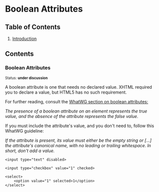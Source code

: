 # Boolean Attributes

## Table of Contents

  1. [Introduction](#introduction)


## Contents

### Boolean Attributes

<sup>Status: **under discussion**</sup>

A boolean attribute is one that needs no declared value. XHTML required you to declare a value, but HTML5 has no such requirement.

For further reading, consult the [WhatWG section on boolean attributes:](https://html.spec.whatwg.org/multipage/common-microsyntaxes.html#boolean-attributes)

<i>The presence of a boolean attribute on an element represents the true value, and the absence of the attribute represents the false value.</i>

If you must include the attribute's value, and you don't need to, follow this WhatWG guideline:

<i>If the attribute is present, its value must either be the empty string or [...] the attribute's canonical name, with no leading or trailing whitespace.
In short, don't add a value. </i>


```
<input type="text" disabled>

<input type="checkbox" value="1" checked>

<select>
    <option value="1" selected>1</option>
</select>
```
